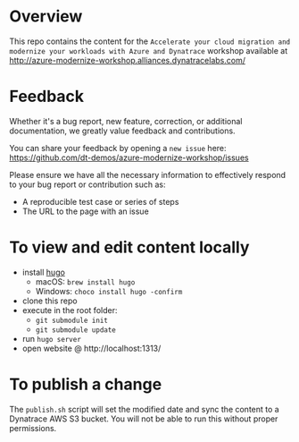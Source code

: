 # Overview

This repo contains the content for the `Accelerate your cloud migration and modernize your workloads with Azure and Dynatrace` workshop available at http://azure-modernize-workshop.alliances.dynatracelabs.com/

# Feedback

Whether it's a bug report, new feature, correction, or additional documentation, we greatly value feedback and contributions.

You can share your feedback by opening a `new issue` here: https://github.com/dt-demos/azure-modernize-workshop/issues

Please ensure we have all the necessary information to effectively respond to your bug report or contribution such as:
* A reproducible test case or series of steps
* The URL to the page with an issue

# To view and edit content locally

* install [hugo](https://gohugo.io/)
    * macOS: `brew install hugo`
    * Windows: `choco install hugo -confirm`
* clone this repo
* execute in the root folder:
  * `git submodule init`
  * `git submodule update`
* run ```hugo server```
* open website @ http://localhost:1313/

# To publish a change

The `publish.sh` script will set the modified date and sync the content to a Dynatrace AWS S3 bucket.  You will not be able to run this without proper permissions.
